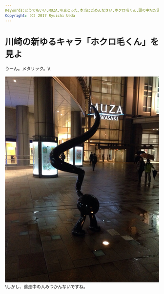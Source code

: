 ```yaml
---
Keywords:どうでもいい,MUZA,写真とった,本当にごめんなさい,ホクロ毛くん,頭の中だだ漏らし
Copyright: (C) 2017 Ryuichi Ueda
---
```

# 川崎の新ゆるキャラ「ホクロ毛くん」を見よ
うーん。メタリック。\\\\<br /><br /><a href="20140108-203449.jpg"><img src="20140108-203449.jpg" alt="20140108-203449.jpg" class="alignnone size-full" /></a>\\しかし、逃走中の人みつかんないですね。
